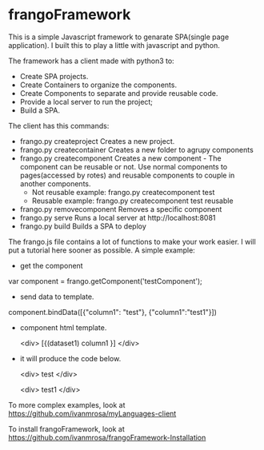# frangoFramework

This is a simple Javascript framework to genarate SPA(single page application).
I built this to play a little with javascript and python.

The framework has a client made with python3 to:

- Create SPA projects.
- Create Containers to organize the components.
- Create Components to separate and provide reusable code.
- Provide a local server to run the project;
- Build a SPA.

The client has this commands:
 - frango.py createproject 
   Creates a new project.
 - frango.py createcontainer
   Creates a new folder to agrupy components
 - frango.py createcomponent
   Creates a new component - The component can be reusable or not. Use normal components to pages(accessed by rotes) and reusable components to couple in another components.
     - Not reusable example: frango.py createcomponent test
     - Reusable example: frango.py createcomponent test reusable
 - frango.py removecomponent
   Removes a specific component
 - frango.py serve
   Runs a local server at http://localhost:8081
 - frango.py build
  Builds a SPA to deploy
  
 The frango.js file contains a lot of functions to make your work easier. I will put a tutorial here sooner as possible.
 A simple example:
 
 - get the component
 
 var component = frango.getComponent('testComponent');

 - send data to template.
 
 component.bindData([{"column1": "test"}, {"column1":"test1"}])
 
 
 - component html template.
 
   \<div>
     [{(dataset1) column1 }] 
   \</div>

 
 - it will produce the code below.
 
   \<div>
     test
   \</div>
   
   \<div>
     test1
   \</div>
 
 
 
 To more complex examples, look at https://github.com/ivanmrosa/myLanguages-client
 
 To install frangoFramework, look at https://github.com/ivanmrosa/frangoFramework-Installation
